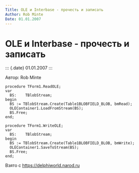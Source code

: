 ```yaml
---
Title: OLE и Interbase - прочесть и записать
Author: Rob Minte
Date: 01.01.2007
---
```



OLE и Interbase - прочесть и записать
======================================

::: {.date}
01.01.2007
:::

Автор: Rob Minte

    procedure TForm1.ReadOLE;
    var
      BS:    TBlobStream;
    begin
      BS := TBlobStream.Create(Table1BLOBFIELD_BLOB, bmRead);
      OLEContainer1.LoadFromStream(BS);
      BS.Free;
    end;
     
    procedure TForm1.WriteOLE;
    var
      BS:    TBlobStream;
    begin
      BS := TBlobStream.Create(Table1BLOBFIELD_BLOB, bmWrite);
      OLEContainer1.SaveToStream(BS);
      BS.Free;
    end;

Взято с <https://delphiworld.narod.ru>

